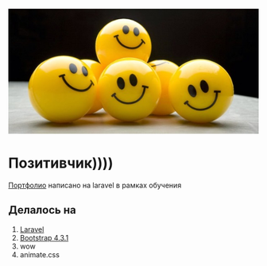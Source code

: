 ![Позитивчик](https://raw.githubusercontent.com/morepozitiva/mpozitivs/master/pozitivchiksr.jpg)

# Позитивчик))))
[Портфолио](https://mpozitivs.herokuapp.com) написано на laravel в рамках обучения

## Делалось на 
1. [Laravel](https://laravel.ru)
2. [Bootstrap 4.3.1](https://getbootstrap.com)
3. wow
4. animate.css
